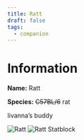 ```yaml
---
title: Ratt
draft: false
tags:
  - companion
---
```

# Information
**Name:** Ratt 

**Species:** ~~C57BL/6~~ rat 

Iivanna’s buddy

![Ratt](images/Ratt.png)
![Ratt Statblock](images/Ratt%20Statblock.png)
